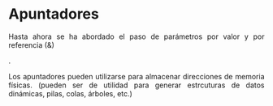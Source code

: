 # Apuntadores
<div align="justify"><p>Hasta ahora se ha abordado el paso de parámetros por valor y por referencia (&)</p>.<p> Los apuntadores pueden utilizarse para almacenar direcciones de memoria físicas. (pueden ser de utilidad para generar estrcuturas de datos dinámicas, pilas, colas, árboles, etc.)</p></div>